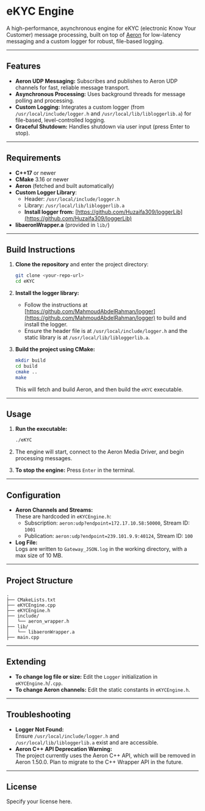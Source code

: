 # eKYC Engine

A high-performance, asynchronous engine for eKYC (electronic Know Your Customer) message processing, built on top of [Aeron](https://github.com/aeron-io/aeron) for low-latency messaging and a custom logger for robust, file-based logging.

---

## Features

- **Aeron UDP Messaging:** Subscribes and publishes to Aeron UDP channels for fast, reliable message transport.
- **Asynchronous Processing:** Uses background threads for message polling and processing.
- **Custom Logging:** Integrates a custom logger (from `/usr/local/include/logger.h` and `/usr/local/lib/libloggerlib.a`) for file-based, level-controlled logging.
- **Graceful Shutdown:** Handles shutdown via user input (press Enter to stop).

---

## Requirements

- **C++17** or newer
- **CMake** 3.16 or newer
- **Aeron** (fetched and built automatically)
- **Custom Logger Library**:
  - Header: `/usr/local/include/logger.h`
  - Library: `/usr/local/lib/libloggerlib.a`
  - **Install logger from:** [https://github.com/Huzaifa309/loggerLib](https://github.com/Huzaifa309/loggerLib)
- **libaeronWrapper.a** (provided in `lib/`)

---

## Build Instructions

1. **Clone the repository** and enter the project directory:
   ```sh
   git clone <your-repo-url>
   cd eKYC
   ```

2. **Install the logger library:**
   - Follow the instructions at [https://github.com/MahmoudAbdelRahman/logger](https://github.com/MahmoudAbdelRahman/logger) to build and install the logger.
   - Ensure the header file is at `/usr/local/include/logger.h` and the static library is at `/usr/local/lib/libloggerlib.a`.

3. **Build the project using CMake:**
   ```sh
   mkdir build
   cd build
   cmake ..
   make
   ```

   This will fetch and build Aeron, and then build the `eKYC` executable.

---

## Usage

1. **Run the executable:**
   ```sh
   ./eKYC
   ```

2. The engine will start, connect to the Aeron Media Driver, and begin processing messages.
3. **To stop the engine:** Press `Enter` in the terminal.

---

## Configuration

- **Aeron Channels and Streams:**  
  These are hardcoded in `eKYCEngine.h`:
  - Subscription: `aeron:udp?endpoint=172.17.10.58:50000`, Stream ID: `1001`
  - Publication: `aeron:udp?endpoint=239.101.9.9:40124`, Stream ID: `100`
- **Log File:**  
  Logs are written to `Gateway_JSON.log` in the working directory, with a max size of 10 MB.

---

## Project Structure

```
.
├── CMakeLists.txt
├── eKYCEngine.cpp
├── eKYCEngine.h
├── include/
│   └── aeron_wrapper.h
├── lib/
│   └── libaeronWrapper.a
├── main.cpp
```

---

## Extending

- **To change log file or size:** Edit the `Logger` initialization in `eKYCEngine.h`/`.cpp`.
- **To change Aeron channels:** Edit the static constants in `eKYCEngine.h`.

---

## Troubleshooting

- **Logger Not Found:**  
  Ensure `/usr/local/include/logger.h` and `/usr/local/lib/libloggerlib.a` exist and are accessible.
- **Aeron C++ API Deprecation Warning:**  
  The project currently uses the Aeron C++ API, which will be removed in Aeron 1.50.0. Plan to migrate to the C++ Wrapper API in the future.

---

## License

Specify your license here. 